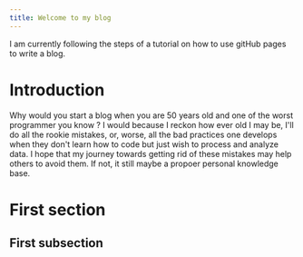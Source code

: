 ```yaml
---
title: Welcome to my blog
---
```


I am currently following the steps of a tutorial on how to use gitHub pages to write a blog. 

# Introduction
Why would you start a blog when you are 50 years old and one of the worst programmer you know ? I would because I reckon how ever old I may be, I'll do all the rookie mistakes, or, worse, all the bad practices one develops when they don't learn how to code but just wish to process and analyze data. I hope that my journey towards getting rid of these mistakes may help others to avoid them. 
If not, it still maybe a propoer personal knowledge base.

# First section
## First subsection
